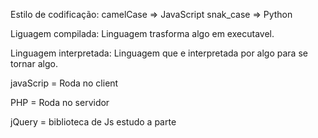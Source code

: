 Estilo de codificação: camelCase => JavaScript
                       snak_case => Python

Liguagem compilada: Linguagem trasforma algo em executavel.

Linguagem interpretada: Linguagem que e interpretada por algo para se tornar algo.

javaScrip = Roda no client

PHP = Roda no servidor

jQuery = biblioteca de Js estudo a parte